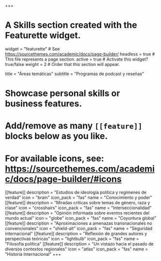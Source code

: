 +++
# A Skills section created with the Featurette widget.
widget = "featurette"  # See https://sourcethemes.com/academic/docs/page-builder/
headless = true  # This file represents a page section.
active = true  # Activate this widget? true/false
weight = 2  # Order that this section will appear.

title = "Áreas temáticas"
subtitle = "Programas de podcast y reseñas"

# Showcase personal skills or business features.
# 
# Add/remove as many `[[feature]]` blocks below as you like.
# 
# For available icons, see: https://sourcethemes.com/academic/docs/page-builder/#icons

[[feature]]
description = "Estudios de ideología política y regímenes de verdad"
icon = "brain"
icon_pack = "fas"
name = "Conocimiento y poder"
[[feature]]
description = "Miradas críticas sobre temas de género, raza y clase"
icon = "crosshairs"
icon_pack = "fas"
name = "Interseccionalidad"
[[feature]]
description = "Opinión informada sobre eventos recientes del mundo actual"
icon = "globe"
icon_pack = "fas"
name = "Coyuntura global"
[[feature]]
description = "Aproximaciones a amenazas transnacionales no convencionales"
icon = "shield-alt"
icon_pack = "fas"
name = "Seguridad internacional"
[[feature]]
description = "Reflexión de grandes autores y perspectivas teóricas"
icon = "lightbulb"
icon_pack = "fas"
name = "Filosofía política"
[[feature]]
description = "Un vistazo hacia el pasado de diversos contextos regionales"
icon = "atlas"
icon_pack = "fas"
name = "Historia Internacional"
+++
